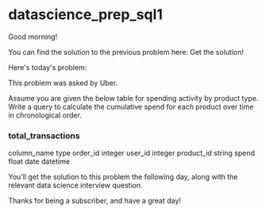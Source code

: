 # datascience_prep_sql1

Good morning!

You can find the solution to the previous problem here: Get the solution!

Here's today's problem:

This problem was asked by Uber.

Assume you are given the below table for spending activity by product type. Write a query to calculate the cumulative spend for each product over time in chronological order.

### total_transactions
column_name 	type
order_id 	integer
user_id 	integer
product_id 	string
spend 	float
date 	datetime

You'll get the solution to this problem the following day, along with the relevant data science interview question.

Thanks for being a subscriber, and have a great day!
